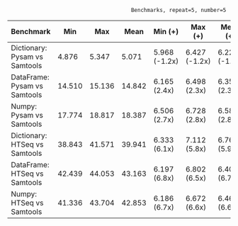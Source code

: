 
                                           Benchmarks, repeat=5, number=5                                            
                                                                                                                     
|                     Benchmark | Min     | Max     | Mean    | Min (+)         | Max (+)         | Mean (+)        |
|-------------------------------|---------|---------|---------|-----------------|-----------------|-----------------|
| Dictionary: Pysam vs Samtools | 4.876   | 5.347   | 5.071   | 5.968 (-1.2x)   | 6.427 (-1.2x)   | 6.223 (-1.2x)   |
|  DataFrame: Pysam vs Samtools | 14.510  | 15.136  | 14.842  | 6.165 (2.4x)    | 6.498 (2.3x)    | 6.352 (2.3x)    |
|      Numpy: Pysam vs Samtools | 17.774  | 18.817  | 18.387  | 6.506 (2.7x)    | 6.728 (2.8x)    | 6.581 (2.8x)    |
| Dictionary: HTSeq vs Samtools | 38.843  | 41.571  | 39.941  | 6.333 (6.1x)    | 7.112 (5.8x)    | 6.767 (5.9x)    |
|  DataFrame: HTSeq vs Samtools | 42.439  | 44.053  | 43.163  | 6.197 (6.8x)    | 6.802 (6.5x)    | 6.405 (6.7x)    |
|      Numpy: HTSeq vs Samtools | 41.336  | 43.704  | 42.853  | 6.186 (6.7x)    | 6.672 (6.6x)    | 6.468 (6.6x)    |
                                                                                                                     
